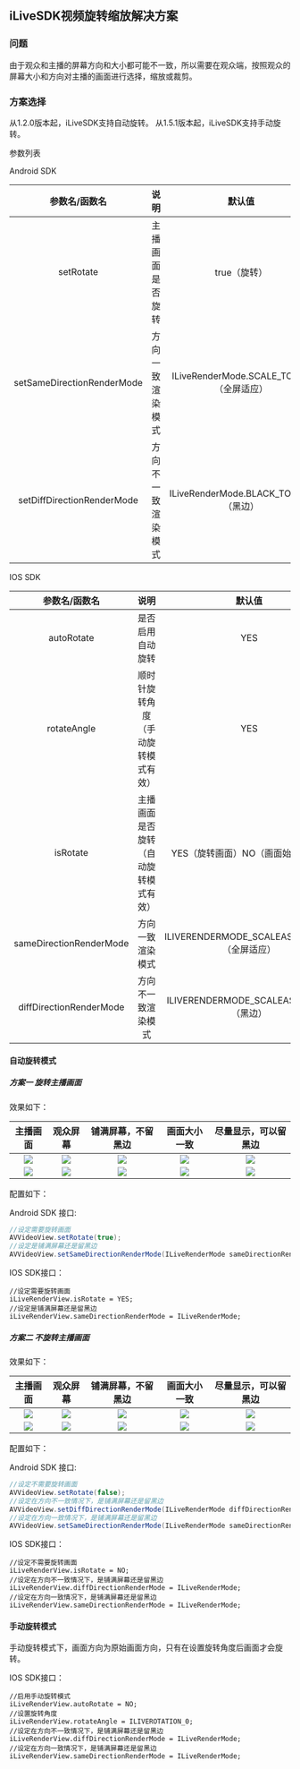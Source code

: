 ## iLiveSDK视频旋转缩放解决方案

### 问题

由于观众和主播的屏幕方向和大小都可能不一致，所以需要在观众端，按照观众的屏幕大小和方向对主播的画面进行选择，缩放或裁剪。

### 方案选择

从1.2.0版本起，iLiveSDK支持自动旋转。
从1.5.1版本起，iLiveSDK支持手动旋转。

参数列表

Android SDK

参数名/函数名  |说明  |默认值  
:-----: | :-----: | :-----: 
setRotate  |主播画面是否旋转  |true（旋转） 
setSameDirectionRenderMode  |方向一致渲染模式  |ILiveRenderMode.SCALE_TO_FIT（全屏适应）  
setDiffDirectionRenderMode  |方向不一致渲染模式  |ILiveRenderMode.BLACK_TO_FILL（黑边）  

IOS SDK

参数名/函数名  |说明  |默认值  
:-----: | :-----: | :-----: 
autoRotate  |是否启用自动旋转  |YES
rotateAngle  |顺时针旋转角度（手动旋转模式有效）  |YES
isRotate  |主播画面是否旋转（自动旋转模式有效）  |YES（旋转画面）NO（画面始终为正）   
sameDirectionRenderMode  |方向一致渲染模式  |ILIVERENDERMODE_SCALEASPECTFILL（全屏适应）   
diffDirectionRenderMode  |方向不一致渲染模式  |ILIVERENDERMODE_SCALEASPECTFIT（黑边） 

#### 自动旋转模式
##### 方案一 旋转主播画面

效果如下：

主播画面  |观众屏幕  |铺满屏幕，不留黑边  | 画面大小一致  | 尽量显示，可以留黑边
:-----: | :-----: | :-----: | :-----: | :-----: 
![](https://mc.qcloudimg.com/static/img/538ff9d974532d3cc13787f137dd0ea4/model8.png)|![](https://mc.qcloudimg.com/static/img/e9c1483107c3031dded8cbfc42821ef2/2.png)|![](https://mc.qcloudimg.com/static/img/152585d9f400feb2c35a899fd939737e/model1.png)|![](https://mc.qcloudimg.com/static/img/452c30d775789b72ecea8164ae084014/model2.png)|![](https://mc.qcloudimg.com/static/img/9193fc0d84c115de1bde449ffadc9635/model3.png)
![](https://mc.qcloudimg.com/static/img/538ff9d974532d3cc13787f137dd0ea4/model8.png)|![](https://mc.qcloudimg.com/static/img/5b5427bb528185e6fdb8e60784099f92/1.png)|![](https://mc.qcloudimg.com/static/img/31ebc8a5fa580e5678c8c6db38bdd858/model7.png)|![](https://mc.qcloudimg.com/static/img/538ff9d974532d3cc13787f137dd0ea4/model8.png)|![](https://mc.qcloudimg.com/static/img/e78daedf38d466b2ea66ad262580714f/model9.png)

配置如下：

Android SDK 接口:

```java
//设定需要旋转画面
AVVideoView.setRotate(true);
//设定是铺满屏幕还是留黑边
AVVideoView.setSameDirectionRenderMode(ILiveRenderMode sameDirectionRenderMode);
```

IOS SDK接口：

```Object-C
//设定需要旋转画面
iLiveRenderView.isRotate = YES;
//设定是铺满屏幕还是留黑边
iLiveRenderView.sameDirectionRenderMode = ILiveRenderMode;
```

##### 方案二 不旋转主播画面

效果如下：

主播画面  |观众屏幕  |铺满屏幕，不留黑边  | 画面大小一致  | 尽量显示，可以留黑边
:-----: | :-----: | :-----: | :-----: | :-----: 
![](https://mc.qcloudimg.com/static/img/538ff9d974532d3cc13787f137dd0ea4/model8.png)|![](https://mc.qcloudimg.com/static/img/e9c1483107c3031dded8cbfc42821ef2/2.png)|![](https://mc.qcloudimg.com/static/img/b442c7dffc76612d08bc0fcf8b220f61/model4.png)|![](https://mc.qcloudimg.com/static/img/e5f28f0210cfa878e8e4bbf41bb3ab72/model5.png)|![](https://mc.qcloudimg.com/static/img/7e75b7a6a227297207e4f955bec44ef8/model6.png)
![](https://mc.qcloudimg.com/static/img/538ff9d974532d3cc13787f137dd0ea4/model8.png)|![](https://mc.qcloudimg.com/static/img/5b5427bb528185e6fdb8e60784099f92/1.png)|![](https://mc.qcloudimg.com/static/img/31ebc8a5fa580e5678c8c6db38bdd858/model7.png)|![](https://mc.qcloudimg.com/static/img/538ff9d974532d3cc13787f137dd0ea4/model8.png)|![](https://mc.qcloudimg.com/static/img/e78daedf38d466b2ea66ad262580714f/model9.png)

配置如下：

Android SDK 接口:

```java
//设定不需要旋转画面
AVVideoView.setRotate(false);
//设定在方向不一致情况下，是铺满屏幕还是留黑边
AVVideoView.setDiffDirectionRenderMode(ILiveRenderMode diffDirectionRenderMode);
//设定在方向一致情况下，是铺满屏幕还是留黑边
AVVideoView.setSameDirectionRenderMode(ILiveRenderMode sameDirectionRenderMode);
```

IOS SDK接口：

```Object-C
//设定不需要旋转画面
iLiveRenderView.isRotate = NO;
//设定在方向不一致情况下，是铺满屏幕还是留黑边
iLiveRenderView.diffDirectionRenderMode = ILiveRenderMode;
//设定在方向一致情况下，是铺满屏幕还是留黑边
iLiveRenderView.sameDirectionRenderMode = ILiveRenderMode;
```

#### 手动旋转模式

手动旋转模式下，画面方向为原始画面方向，只有在设置旋转角度后画面才会旋转。

IOS SDK接口：

```Object-C
//启用手动旋转模式
iLiveRenderView.autoRotate = NO;
//设置旋转角度
iLiveRenderView.rotateAngle = ILIVEROTATION_0;
//设定在方向不一致情况下，是铺满屏幕还是留黑边
iLiveRenderView.diffDirectionRenderMode = ILiveRenderMode;
//设定在方向一致情况下，是铺满屏幕还是留黑边
iLiveRenderView.sameDirectionRenderMode = ILiveRenderMode;
```
